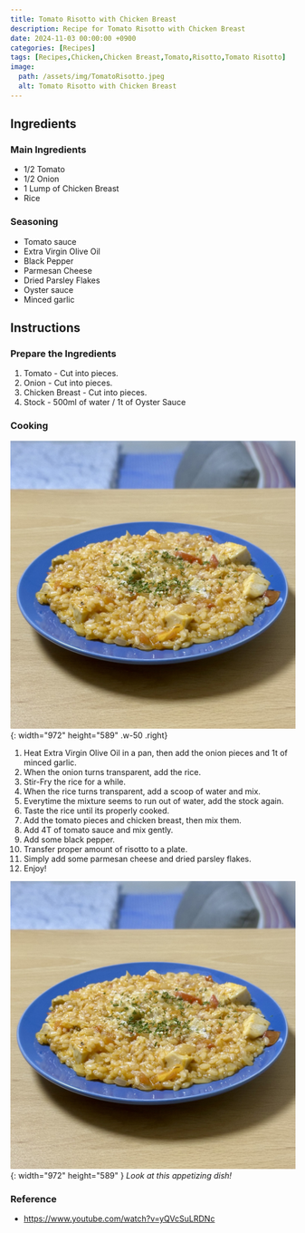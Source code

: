 ```yaml
---
title: Tomato Risotto with Chicken Breast
description: Recipe for Tomato Risotto with Chicken Breast
date: 2024-11-03 00:00:00 +0900
categories: [Recipes]
tags: [Recipes,Chicken,Chicken Breast,Tomato,Risotto,Tomato Risotto]
image:
  path: /assets/img/TomatoRisotto.jpeg
  alt: Tomato Risotto with Chicken Breast
---
```


## Ingredients

### Main Ingredients
- 1/2 Tomato
- 1/2 Onion
- 1 Lump of Chicken Breast
- Rice

### Seasoning
- Tomato sauce
- Extra Virgin Olive Oil
- Black Pepper
- Parmesan Cheese
- Dried Parsley Flakes
- Oyster sauce
- Minced garlic

## Instructions

### Prepare the Ingredients

1. Tomato - Cut into pieces.
2. Onion - Cut into pieces.
3. Chicken Breast - Cut into pieces.
4. Stock - 500ml of water / 1t of Oyster Sauce

### Cooking

![Desktop View](/assets/img/TomatoRisotto2.jpeg){: width="972" height="589" .w-50 .right}
1. Heat Extra Virgin Olive Oil in a pan, then add the onion pieces and 1t of minced garlic.
2. When the onion turns transparent, add the rice.
3. Stir-Fry the rice for a while. 
4. When the rice turns transparent, add a scoop of water and mix. 
5. Everytime the mixture seems to run out of water, add the stock again. 
6. Taste the rice until its properly cooked.
7. Add the tomato pieces and chicken breast, then mix them.
8. Add 4T of tomato sauce and mix gently.
9. Add some black pepper. 
10. Transfer proper amount of risotto to a plate.
11. Simply add some parmesan cheese and dried parsley flakes.
12. Enjoy!

![Desktop View](/assets/img/TomatoRisotto2.jpeg){: width="972" height="589" }
_Look at this appetizing dish!_

### Reference
- https://www.youtube.com/watch?v=yQVcSuLRDNc